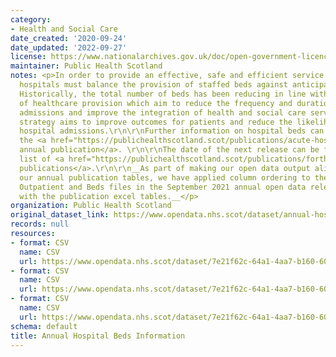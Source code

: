 ```yaml
---
category:
- Health and Social Care
date_created: '2020-09-24'
date_updated: '2022-09-27'
license: https://www.nationalarchives.gov.uk/doc/open-government-licence/version/3/
maintainer: Public Health Scotland
notes: <p>In order to provide an effective, safe and efficient service to patients,
  hospitals must balance the provision of staffed beds against anticipated demand.
  Historically, the total number of beds has been reducing in line with evolving models
  of healthcare provision which aim to reduce the frequency and duration of hospital
  admissions and improve the integration of health and social care services. This
  strategy aims to improve outcomes for patients and reduce the likelihood of future
  hospital admissions.\r\n\r\nFurther information on hospital beds can be found in
  the <a href="https://publichealthscotland.scot/publications/acute-hospital-activity-and-nhs-beds-information-annual/">recent
  annual publication</a>. \r\n\r\nThe date of the next release can be found on our
  list of <a href="https://publichealthscotland.scot/publications/forthcoming-publications/">forthcoming
  publications</a>.\r\n\r\n__As part of making our open data output align better with
  our annual publication tables, we have applied column ordering to the Inpatient,
  Outpatient and Beds files in the September 2021 annual open data release consistent
  with the publication excel tables.__</p>
organization: Public Health Scotland
original_dataset_link: https://www.opendata.nhs.scot/dataset/annual-hospital-beds-information
records: null
resources:
- format: CSV
  name: CSV
  url: https://www.opendata.nhs.scot/dataset/7e21f62c-64a1-4aa7-b160-60cbdd8a700d/resource/5d55964b-8e45-4c49-bfdd-9ea3e1fb962d/download/beds_by_nhs_board-of-treatment_specialty.csv
- format: CSV
  name: CSV
  url: https://www.opendata.nhs.scot/dataset/7e21f62c-64a1-4aa7-b160-60cbdd8a700d/resource/d719af13-5fb3-430f-810e-ab3360961107/download/beds_by_location_of-treatment_specialty.csv
- format: CSV
  name: CSV
  url: https://www.opendata.nhs.scot/dataset/7e21f62c-64a1-4aa7-b160-60cbdd8a700d/resource/1ac6f087-acb3-481f-be93-528ef0c55ade/download/sct-annual-2022-locations-lookup.csv
schema: default
title: Annual Hospital Beds Information
---
```


